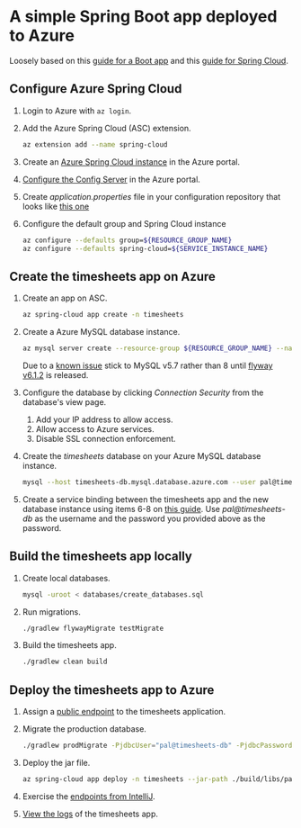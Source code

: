 # A simple Spring Boot app deployed to Azure

Loosely based on this [guide for a Boot app](https://docs.microsoft.com/en-us/azure/spring-cloud/spring-cloud-quickstart-launch-app-portal)
and this [guide for Spring Cloud](https://docs.microsoft.com/en-us/azure/spring-cloud/spring-cloud-tutorial-prepare-app-deployment).

## Configure Azure Spring Cloud

1.  Login to Azure with `az login`.

1.  Add the Azure Spring Cloud (ASC) extension.
    
    ```bash
    az extension add --name spring-cloud
    ```

1.  Create an [Azure Spring Cloud instance](https://portal.azure.com/#create/Microsoft.AppPlatform)
    in the Azure portal.

1.  [Configure the Config Server](https://docs.microsoft.com/en-us/azure/spring-cloud/spring-cloud-quickstart-launch-app-portal#set-up-your-configuration-server)
    in the Azure portal.
    
1.  Create _application.properties_ file in your configuration
    repository that looks like [this one](https://github.com/tygern/pal-tracker-azure/blob/config/application.properties)

1.  Configure the default group and Spring Cloud instance

    ```bash
    az configure --defaults group=${RESOURCE_GROUP_NAME}
    az configure --defaults spring-cloud=${SERVICE_INSTANCE_NAME}
    ```

## Create the timesheets app on Azure

1.  Create an app on ASC.

    ```bash
    az spring-cloud app create -n timesheets
    ```

1.  Create a Azure MySQL database instance.
    
    ```bash
    az mysql server create --resource-group ${RESOURCE_GROUP_NAME} --name timesheets-db  --location westus --admin-user pal --admin-password ${DB_USERNAME} --sku-name B_Gen5_1 --version 5.7
    ```

    Due to a [known issue](https://github.com/flyway/flyway/issues/2519)
    stick to MySQL v5.7 rather than 8 until [flyway v6.1.2](https://github.com/flyway/flyway/milestone/49)
    is released.

1.  Configure the database by clicking _Connection Security_ from the
    database's view page.
    1.  Add your IP address to allow access.
    1.  Allow access to Azure services.
    1.  Disable SSL connection enforcement.

1.  Create the _timesheets_ database on your Azure MySQL database
    instance.
    
    ```bash
    mysql --host timesheets-db.mysql.database.azure.com --user pal@timesheets-db --password=${DB_PASSWORD} -e "create database timesheets;"
    ```

1.  Create a service binding between the timesheets app and the new
    database instance using items 6-8 on [this guide](https://docs.microsoft.com/en-us/azure/spring-cloud/spring-cloud-tutorial-bind-mysql#bind-your-app-to-your-azure-database-for-mysql-instance).
    Use _pal@timesheets-db_ as the username and the password you
    provided above as the password.

## Build the timesheets app locally

1.  Create local databases.
    ```bash
    mysql -uroot < databases/create_databases.sql
    ```

1.  Run migrations.
    ```bash
    ./gradlew flywayMigrate testMigrate
    ```

1.  Build the timesheets app.
    ```bash
    ./gradlew clean build
    ```

## Deploy the timesheets app to Azure

1.  Assign a [public endpoint](https://docs.microsoft.com/en-us/azure/spring-cloud/spring-cloud-quickstart-launch-app-portal#assign-a-public-endpoint-to-gateway)
    to the timesheets application.

1.  Migrate the production database.

    ```bash
    ./gradlew prodMigrate -PjdbcUser="pal@timesheets-db" -PjdbcPassword=${DB_PASSWORD} -PjdbcUrl='jdbc:mysql://timesheets-db.mysql.database.azure.com:3306/timesheets?useTimezone=true&serverTimezone=UTC&useLegacyDatetimeCode=false'
    ```

1.  Deploy the jar file.
    ```bash
    az spring-cloud app deploy -n timesheets --jar-path ./build/libs/pal-tracker.jar
    ```

1.  Exercise the [endpoints from IntelliJ](requests.http).

1.  [View the logs](https://docs.microsoft.com/en-us/azure/spring-cloud/diagnostic-services) of the timesheets app.
